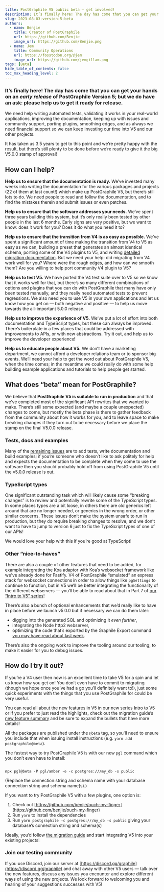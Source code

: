 ```yaml
---
title: PostGraphile V5 public beta — get involved!
description: It’s finally here! The day has come that you can get your hands on an early release of PostGraphile Version 5!
slug: 2023-08-03-version-5-beta
authors:
  - name: Benjie
    title: Creator of PostGraphile
    url: https://github.com/Benjie
    image_url: https://github.com/Benjie.png
  - name: Jem
    title: Community Operations
    url: https://fosstodon.org/@jem
    image_url: https://github.com/jemgillam.png
tags: [Beta]
hide_table_of_contents: false
toc_max_heading_level: 2
---
```


### It’s finally here! The day has come that you can get your hands on an _early release_ of PostGraphile Version 5; but we do have an ask: please help us to get it ready for release.

We need help writing automated tests, validating it works in your real-world applications, improving the documentation, keeping up with issues and community support, porting plugins, smoothing edges, and as always we need financial support so we can keep investing our time into V5 and our other projects.

It has taken us 3.5 years to get to this point and we’re pretty happy with the result, but there’s still plenty to be done before we’re ready to give it the big V5.0.0 stamp of approval!

## How can I help?

**Help us to ensure that the documentation is ready.** We’ve invested many weeks into writing the documentation for the various packages and projects (22 of them at last count!) which make up PostGraphile V5, but there’s still lots to do. We need people to read and follow the documentation, and to find the mistakes therein and submit issues or even patches.

**Help us to ensure that the software addresses your needs.** We’ve spent three years building this system, but it’s only really been tested by other people in the last 6 months. Early signs are very positive, but we want to know: does it work for you? Does it do what you need it to?

**Help us to ensure that the transition from V4 is as easy as possible.** We’ve spent a significant amount of time making the transition from V4 to V5 as easy as we can, building a preset that generates an almost identical schema, porting some of the V4 plugins to V5, and writing [detailed migration documentation](https://postgraphile.org/postgraphile/next/migrating-from-v4/). But we need your help: did migrating from V4 work well for you? Where were the rough edges, and how can we smooth them? Are you willing to help port community V4 plugin to V5?

**Help us to test V5.** We have ported the V4 test suite over to V5 so we know that it works well for that, but there’s so many different combinations of options and plugins that you can do with PostGraphile that many have only been tested manually, and they really need automated tests to prevent regressions. We also need you to use V5 in your own applications and let us know how you get on — both negative and positive — to help us move towards the all-important 5.0.0 release.

**Help us to improve the experience of V5.** We’ve put a lot of effort into both documentation and TypeScript types, but these can always be improved. There’s boilerplate in a few places that could be addressed with improvements to APIs, or with new abstractions. Try it out, and help us to improve the developer experience!

**Help us to educate people about V5.** We don’t have a marketing department, we cannot afford a developer relations team or to sponsor big events. We’ll need your help to get the word out about PostGraphile V5, when the time comes; in the meantime we could really do with some help building example applications and tutorials to help people get started.

<!--truncate-->

## What does “beta” mean for PostGraphile?

We believe that **PostGraphile V5 is suitable to run in production** and that we’ve completed most of the significant API rewrites that we wanted to make. There’s still some expected (and maybe a couple unexpected) changes to come, but mostly the beta phase is there to gather feedback from the community about how it works for you, and to leave space to make breaking changes if they turn out to be necessary before we place the stamp on the final V5.0.0 release.

### Tests, docs and examples

Many of the [remaining issues](https://github.com/benjie/crystal/milestone/3) are to add tests, write documentation and build examples; if you’re someone who doesn’t like to ask politely for help and expects the documentation to be complete when they come to use the software then you should probably hold off from using PostGraphile V5 until the v5.0.0 release is out.

### TypeScript types

One significant outstanding task which will likely cause some “breaking changes” is to review and potentially rewrite some of the TypeScript types. In some places types are a bit loose, in others there are old generics left around that are no longer needed, or generics in the wrong order, or other similar concerns. These issues don’t make the system unsafe to run in production, but they do require breaking changes to resolve, and we don’t want to have to jump to version 6 just to fix the TypeScript types of one of our APIs!

We would love your help with this if you’re good at TypeScript!

### Other “nice-to-haves”

There are also a couple of other features that need to be added, for example integrating the Koa adaptor with Koa’s websocket framework like we've already done for Fastify. V4 of PostGraphile “emulated” an express stack for websocket connections in order to allow things like `pgSettings` to continue to function, but in V5 we’ll be better integrating the functionality of the different webservers — you’ll be able to read about that in Part 7 of [our “Intro to V5” series](https://dev.to/benjie/series/23459)!

There’s also a bunch of optional enhancements that we’d really like to have in place before we launch v5.0.0 but if necessary we can do them later:

- digging into the generated SQL and optimizing it _even further_,
- integrating the Node http2 webserver,
- optimizing the code that’s exported by the Graphile Export command [you may have read about last week](https://dev.to/graphile/intro-to-postgraphile-v5-part-6-excellent-executable-exports-1150).

There’s also the ongoing work to improve the tooling around our tooling, to make it easier for you to debug issues.

## How do I try it out?

If you’re a V4 user then now is an excellent time to take V5 for a spin and let us know how you get on! You don’t even have to commit to migrating (though we hope once you’ve had a go you’ll definitely want to!), just some quick experiments with the things that you use PostGraphile for could be very useful.

You can read all about the new features in V5 in our new series [Intro to V5](https://dev.to/graphile/intro-to-postgraphile-v5-part-1-replacing-the-foundations-3lh0) or if you prefer to just read the highlights, check out the migration guide’s [new feature summary](https://postgraphile.org/postgraphile/next/migrating-from-v4/v5-new-feature-summary) and be sure to expand the bullets that have more details!

All the packages are published under the `@beta` tag, so you'll need to ensure you include that when issuing install instructions (e.g. `yarn add postgraphile@beta`).

The fastest way to try PostGraphile V5 is with our new `pgl` command which you don’t even have to install:

```

npx pgl@beta -P pgl/amber -e -c postgres:///my_db -s public

```

(Replace the connection string and schema name with your database connection string and schema name(s).)

If you want to try PostGraphile V5 with a few plugins, one option is:

1. Check out [https://github.com/benjie/ouch-my-finger](https://github.com/benjie/ouch-my-finger)
2. Run `yarn` to install the dependencies
3. Run `yarn postgraphile -c postgres:///my_db -s public` giving your database’s connection string and schema(s)

Ideally, you’d follow [the migration guide](https://postgraphile.org/postgraphile/next/migrating-from-v4/) and start integrating V5 into your existing projects!

### Join our testing community

If you use Discord, join our server at [https://discord.gg/graphile](https://discord.gg/graphile) and chat away with other V5 users — talk over the new features, discuss any issues you encounter and explore different ways of using the new projects. We look forward to welcoming you and hearing of your suggestions successes with V5!

